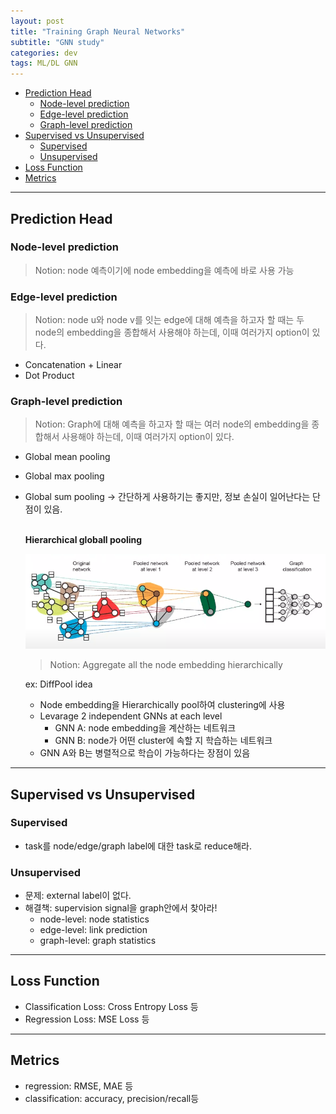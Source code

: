 ```yaml
---
layout: post
title: "Training Graph Neural Networks"
subtitle: "GNN study"
categories: dev
tags: ML/DL GNN
---
```


<!-- @import "[TOC]" {cmd="toc" depthFrom=1 depthTo=6 orderedList=false} -->

<!-- code_chunk_output -->

- [Prediction Head](#prediction-head)
  - [Node-level prediction](#node-level-prediction)
  - [Edge-level prediction](#edge-level-prediction)
  - [Graph-level prediction](#graph-level-prediction)
- [Supervised vs Unsupervised](#supervised-vs-unsupervised)
  - [Supervised](#supervised)
  - [Unsupervised](#unsupervised)
- [Loss Function](#loss-function)
- [Metrics](#metrics)

<!-- /code_chunk_output -->

---

## Prediction Head

### Node-level prediction

> Notion: node 예측이기에 node embedding을 예측에 바로 사용 가능

### Edge-level prediction

> Notion: node u와 node v를 잇는 edge에 대해 예측을 하고자 할 때는 두 node의 embedding을 종합해서 사용해야 하는데, 이때 여러가지 option이 있다.

- Concatenation + Linear
- Dot Product

### Graph-level prediction

> Notion: Graph에 대해 예측을 하고자 할 때는 여러 node의 embedding을 종합해서 사용해야 하는데, 이때 여러가지 option이 있다.

- Global mean pooling
- Global max pooling
- Global sum pooling
  -> 간단하게 사용하기는 좋지만, 정보 손실이 일어난다는 단점이 있음.

  **<br/>Hierarchical globall pooling**

  ![Hierarchical Global Pooling [Ref: stanford 224W]](https://raw.githubusercontent.com/Cho-Geonwoo/Cho-Geonwoo.github.io/master/assets/img/contents/hierachical_pooling.png)

  > Notion: Aggregate all the node embedding hierarchically

  ex: DiffPool idea

  - Node embedding을 Hierarchically pool하여 clustering에 사용
  - Levarage 2 independent GNNs at each level
    - GNN A: node embedding을 계산하는 네트워크
    - GNN B: node가 어떤 cluster에 속할 지 학습하는 네트워크
  - GNN A와 B는 병렬적으로 학습이 가능하다는 장점이 있음

---

## Supervised vs Unsupervised

### Supervised

- task를 node/edge/graph label에 대한 task로 reduce해라.

### Unsupervised

- 문제: external label이 없다.
- 해결책: supervision signal을 graph안에서 찾아라!
  - node-level: node statistics
  - edge-level: link prediction
  - graph-level: graph statistics

---

## Loss Function

- Classification Loss: Cross Entropy Loss 등
- Regression Loss: MSE Loss 등

---

## Metrics

- regression: RMSE, MAE 등
- classification: accuracy, precision/recall등
